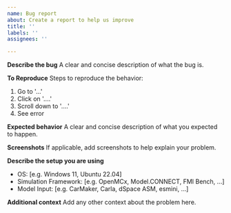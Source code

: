 ```yaml
---
name: Bug report
about: Create a report to help us improve
title: ''
labels: ''
assignees: ''

---
```


**Describe the bug**
A clear and concise description of what the bug is.

**To Reproduce**
Steps to reproduce the behavior:
1. Go to '...'
2. Click on '....'
3. Scroll down to '....'
4. See error

**Expected behavior**
A clear and concise description of what you expected to happen.

**Screenshots**
If applicable, add screenshots to help explain your problem.

**Describe the setup you are using**
 - OS: [e.g. Windows 11, Ubuntu 22.04]
 - Simulation Framework: [e.g. OpenMCx, Model.CONNECT, FMI Bench, ...]
 - Model Input: [e.g. CarMaker, Carla, dSpace ASM, esmini, ...]

**Additional context**
Add any other context about the problem here.
